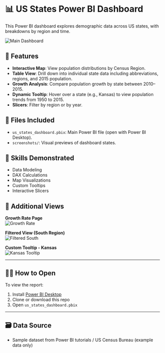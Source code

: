 # 📊 US States Power BI Dashboard

This Power BI dashboard explores demographic data across US states, with breakdowns by region and time.

![Main Dashboard](./screenshots/main-dashboard.png)

## 🧩 Features

- **Interactive Map**: View population distributions by Census Region.
- **Table View**: Drill down into individual state data including abbreviations, regions, and 2015 population.
- **Growth Analysis**: Compare population growth by state between 2010–2015.
- **Dynamic Tooltip**: Hover over a state (e.g., Kansas) to view population trends from 1950 to 2015.
- **Slicers**: Filter by region or by year.

## 📁 Files Included

- `us_states_dashboard.pbix`: Main Power BI file (open with Power BI Desktop).
- `screenshots/`: Visual previews of dashboard states.

## 📌 Skills Demonstrated

- Data Modeling
- DAX Calculations
- Map Visualizations
- Custom Tooltips
- Interactive Slicers

## 📸 Additional Views

**Growth Rate Page**  
![Growth Rate](./screenshots/growth-rate.png)

**Filtered View (South Region)**  
![Filtered South](./screenshots/filtered-south.png)

**Custom Tooltip - Kansas**  
![Kansas Tooltip](./screenshots/tooltip-kansas.png)

---

## 👨‍💻 How to Open

To view the report:
1. Install [Power BI Desktop](https://powerbi.microsoft.com/desktop/)
2. Clone or download this repo
3. Open `us_states_dashboard.pbix`

---

## 🗃️ Data Source

- Sample dataset from Power BI tutorials / US Census Bureau (example data only)